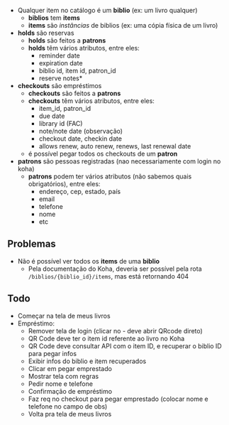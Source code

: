 - Qualquer item no catálogo é um **biblio** (ex: um livro qualquer)
  - **biblios** tem **items**
  - **items** são _instâncias_ de biblios (ex: uma cópia física de um livro)
- **holds** são reservas
  - **holds** são feitos a **patrons**
  - **holds** têm vários atributos, entre eles:
    - reminder date
    - expiration date
    - biblio id, item id, patron_id
    - reserve notes*
- **checkouts** são empréstimos
  - **checkouts** são feitos a **patrons**
  - **checkouts** têm vários atributos, entre eles:
    - item_id, patron_id
    - due date
    - library id (FAC)
    - note/note date (observação)
    - checkout date, checkin date
    - allows renew, auto renew, renews, last renewal date
  - é possível pegar todos os checkouts de um **patron**
- **patrons** são pessoas registradas (nao necessariamente com login no koha)
  - **patrons** podem ter vários atributos (não sabemos quais obrigatórios), entre eles:
    - endereço, cep, estado, país
    - email
    - telefone
    - nome
    - etc


## Problemas

- Não é possível ver todos os **items** de uma **biblio**
  - Pela documentação do Koha, deveria ser possível pela rota `/biblios/{biblio_id}/items`, mas está retornando 404

## Todo

- Começar na tela de meus livros
- Empréstimo:
  - Remover tela de login (clicar no - deve abrir QRcode direto)
  - QR Code deve ter o item id referente ao livro no Koha
  - QR Code deve consultar API com o item ID, e recuperar o biblio ID para pegar infos
  - Exibir infos do biblio e item recuperados
  - Clicar em pegar emprestado
  - Mostrar tela com regras
  - Pedir nome e telefone
  - Confirmação de empréstimo 
  - Faz req no checkout para pegar emprestado (colocar nome e telefone no campo de obs)
  - Volta pra tela de meus livros